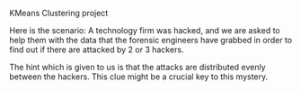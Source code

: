 KMeans Clustering project

Here is the scenario: A technology firm was hacked, and we are asked to help them with the data that the forensic engineers have grabbed in order to find out if there are attacked by 2 or 3 hackers.

The hint which is given to us is that the attacks are distributed evenly between the hackers. This clue might be a crucial key to this mystery.
